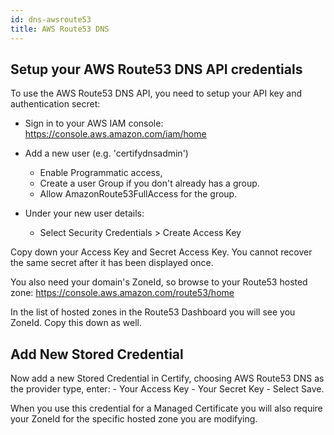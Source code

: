 ```yaml
---
id: dns-awsroute53
title: AWS Route53 DNS
---
```


## Setup your AWS Route53 DNS API credentials
To use the AWS Route53 DNS API, you need to setup your API key and authentication secret: 

- Sign in to your AWS IAM console: https://console.aws.amazon.com/iam/home

- Add a new user (e.g. 'certifydnsadmin')
    - Enable Programmatic access, 
    - Create a user Group if you don't already has a group.
    - Allow AmazonRoute53FullAccess for the group.
- Under your new user details:
    - Select Security Credentials > Create Access Key

Copy down your Access Key and Secret Access Key. You cannot recover the same secret after it has been displayed once.

You also need your domain's ZoneId, so browse to your Route53 hosted zone: https://console.aws.amazon.com/route53/home

In the list of hosted zones in the Route53 Dashboard you will see you ZoneId. Copy this down as well.

## Add New Stored Credential
Now add a new Stored Credential in Certify, choosing AWS Route53 DNS as the provider type, enter:
    - Your Access Key
    - Your Secret Key
    - Select Save.

When you use this credential for a Managed Certificate you will also require your ZoneId for the specific hosted zone you are modifying.
